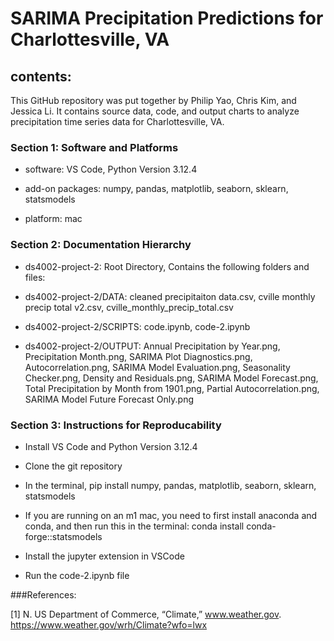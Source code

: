 # SARIMA Precipitation Predictions for Charlottesville, VA


## contents:

This GitHub repository was put together by Philip Yao, Chris Kim, and Jessica Li. It contains source data, code, and output charts to analyze precipitation time series data for Charlottesville, VA.

### Section 1: Software and Platforms

- software: VS Code, Python Version 3.12.4

- add-on packages: numpy, pandas, matplotlib, seaborn, sklearn, statsmodels

- platform: mac
  

### Section 2: Documentation Hierarchy

- ds4002-project-2: Root Directory, Contains the following folders and files:

- ds4002-project-2/DATA: 
cleaned precipitaiton data.csv,          cville monthly precip total v2.csv,      cville_monthly_precip_total.csv

- ds4002-project-2/SCRIPTS: 
code.ipynb,                              code-2.ipynb

- ds4002-project-2/OUTPUT: 
Annual Precipitation by Year.png,                Precipitation Month.png,                         SARIMA Plot Diagnostics.png,
Autocorrelation.png,                             SARIMA Model Evaluation.png,                     Seasonality Checker.png,
Density and Residuals.png,                       SARIMA Model Forecast.png,                       Total Precipitation by Month from 1901.png,
Partial Autocorrelation.png,                     SARIMA Model Future Forecast Only.png

### Section 3: Instructions for Reproducability

- Install VS Code and Python Version 3.12.4

- Clone the git repository

- In the terminal, pip install numpy, pandas, matplotlib, seaborn, sklearn, statsmodels

- If you are running on an m1 mac, you need to first install anaconda and conda, and then run this in the terminal: conda install conda-forge::statsmodels

- Install the jupyter extension in VSCode

- Run the code-2.ipynb file

###References:

[1] N. US Department of Commerce, “Climate,” www.weather.gov. https://www.weather.gov/wrh/Climate?wfo=lwx
